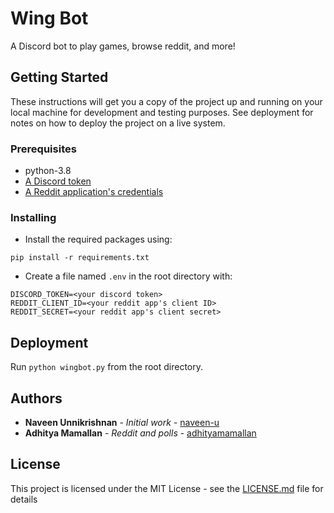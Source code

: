 # Wing Bot

A Discord bot to play games, browse reddit, and more!

## Getting Started

These instructions will get you a copy of the project up and running on your local machine for development and testing purposes. See deployment for notes on how to deploy the project on a live system.

### Prerequisites

- python-3.8
- [A Discord token](https://discordpy.readthedocs.io/en/latest/discord.html)
- [A Reddit application's credentials](https://ssl.reddit.com/prefs/apps/)


### Installing

- Install the required packages using:

```
pip install -r requirements.txt
```

- Create a file named `.env` in the root directory with:
```
DISCORD_TOKEN=<your discord token>
REDDIT_CLIENT_ID=<your reddit app's client ID>
REDDIT_SECRET=<your reddit app's client secret>
```

## Deployment

Run `python wingbot.py` from the root directory.

## Authors

* **Naveen Unnikrishnan** - *Initial work* - [naveen-u](https://github.com/naveen-u)
* **Adhitya Mamallan** - *Reddit and polls* - [adhityamamallan](https://github.com/adhityamamallan)


## License

This project is licensed under the MIT License - see the [LICENSE.md](LICENSE.md) file for details
